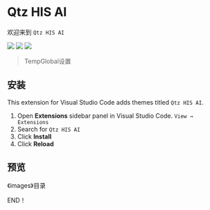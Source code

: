 # Qtz HIS AI

欢迎来到 `Qtz HIS AI`

<img src="https://img.shields.io/badge/Version-1.0.0-red.svg" />
<img src="https://img.shields.io/badge/License-MIT-green.svg" />
<img src="https://img.shields.io/badge/Visual%20Studio%20Code-v1.73.0-blue" />

> TempGlobal设置

## 安装

This extension for Visual Studio Code adds themes titled `Qtz HIS AI`.

1. Open **Extensions** sidebar panel in Visual Studio Code. `View → Extensions`
2. Search for `Qtz HIS AI`
3. Click **Install**
4. Click **Reload**

## 预览
《images》目录

END！
